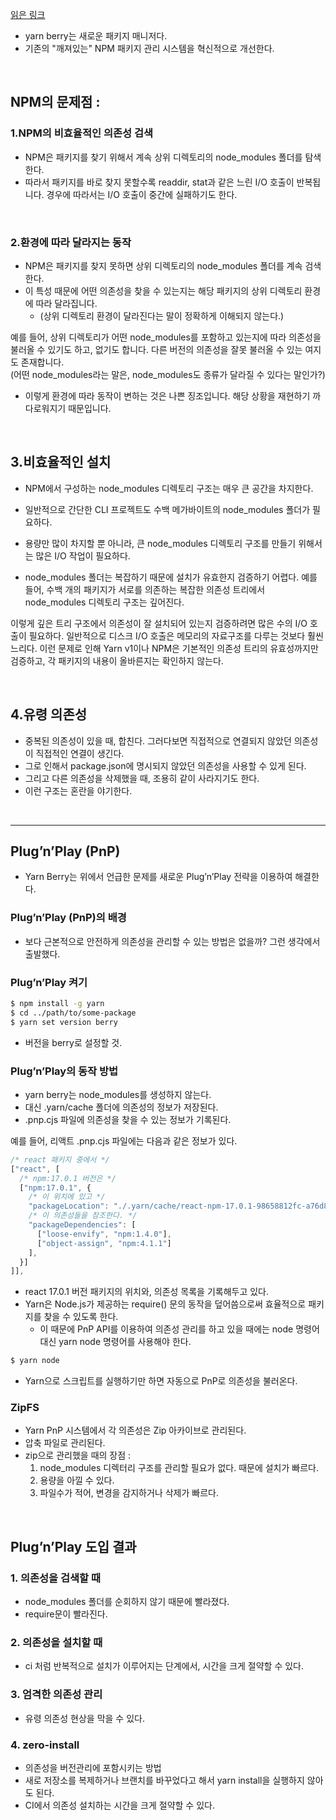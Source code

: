 [읽은 링크](https://toss.tech/article/node-modules-and-yarn-berry)

- yarn berry는 새로운 패키지 매니저다.
- 기존의 "깨져있는" NPM 패키지 관리 시스템을 혁신적으로 개선한다.

<br>

## NPM의 문제점 :

### 1.NPM의 비효율적인 의존성 검색

- NPM은 패키지를 찾기 위해서 계속 상위 디렉토리의 node_modules 폴더를 탐색한다.
- 따라서 패키지를 바로 찾지 못할수록 readdir, stat과 같은 느린 I/O 호출이 반복됩니다. 경우에 따라서는 I/O 호출이 중간에 실패하기도 한다.

<br>

### 2.환경에 따라 달라지는 동작

- NPM은 패키지를 찾지 못하면 상위 디렉토리의 node_modules 폴더를 계속 검색한다.
- 이 특성 때문에 어떤 의존성을 찾을 수 있는지는 해당 패키지의 상위 디렉토리 환경에 따라 달라집니다.
  - (상위 디렉토리 환경이 달라진다는 말이 정확하게 이해되지 않는다.)

예를 들어, 상위 디렉토리가 어떤 node_modules를 포함하고 있는지에 따라 의존성을 불러올 수 있기도 하고, 없기도 합니다. 다른 버전의 의존성을 잘못 불러올 수 있는 여지도 존재합니다.  
(어떤 node_modules라는 말은, node_modules도 종류가 달라질 수 있다는 말인가?)

- 이렇게 환경에 따라 동작이 변하는 것은 나쁜 징조입니다. 해당 상황을 재현하기 까다로워지기 때문입니다.

<br>

## 3.비효율적인 설치

- NPM에서 구성하는 node_modules 디렉토리 구조는 매우 큰 공간을 차지한다.
- 일반적으로 간단한 CLI 프로젝트도 수백 메가바이트의 node_modules 폴더가 필요하다.
- 용량만 많이 차지할 뿐 아니라, 큰 node_modules 디렉토리 구조를 만들기 위해서는 많은 I/O 작업이 필요하다.

- node_modules 폴더는 복잡하기 때문에 설치가 유효한지 검증하기 어렵다. 예를 들어, 수백 개의 패키지가 서로를 의존하는 복잡한 의존성 트리에서 node_modules 디렉토리 구조는 깊어진다.

이렇게 깊은 트리 구조에서 의존성이 잘 설치되어 있는지 검증하려면 많은 수의 I/O 호출이 필요하다. 일반적으로 디스크 I/O 호출은 메모리의 자료구조를 다루는 것보다 훨씬 느리다. 이런 문제로 인해 Yarn v1이나 NPM은 기본적인 의존성 트리의 유효성까지만 검증하고, 각 패키지의 내용이 올바른지는 확인하지 않는다.

<br>

## 4.유령 의존성

- 중복된 의존성이 있을 때, 합친다. 그러다보면 직접적으로 연결되지 않았던 의존성이 직접적인 연결이 생긴다.
- 그로 인해서 package.json에 명시되지 않았던 의존성을 사용할 수 있게 된다.
- 그리고 다른 의존성을 삭제했을 때, 조용히 같이 사라지기도 한다.
- 이런 구조는 혼란을 야기한다.

<br>

---

## Plug’n’Play (PnP)

- Yarn Berry는 위에서 언급한 문제를 새로운 Plug’n’Play 전략을 이용하여 해결한다.

### Plug’n’Play (PnP)의 배경

- 보다 근본적으로 안전하게 의존성을 관리할 수 있는 방법은 없을까? 그런 생각에서 출발했다.

### Plug’n’Play 켜기

```bash
$ npm install -g yarn
$ cd ../path/to/some-package
$ yarn set version berry
```

- 버전을 berry로 설정할 것.

### Plug’n’Play의 동작 방법

- yarn berry는 node_modules를 생성하지 않는다.
- 대신 .yarn/cache 폴더에 의존성의 정보가 저장된다.
- .pnp.cjs 파일에 의존성을 찾을 수 있는 정보가 기록된다.

예를 들어, 리액트 .pnp.cjs 파일에는 다음과 같은 정보가 있다.

```javascript
/* react 패키지 중에서 */
["react", [
  /* npm:17.0.1 버전은 */
  ["npm:17.0.1", {
    /* 이 위치에 있고 */
    "packageLocation": "./.yarn/cache/react-npm-17.0.1-98658812fc-a76d86ec97.zip/node_modules/react/",
    /* 이 의존성들을 참조한다. */
    "packageDependencies": [
      ["loose-envify", "npm:1.4.0"],
      ["object-assign", "npm:4.1.1"]
    ],
  }]
]],
```

- react 17.0.1 버전 패키지의 위치와, 의존성 목록을 기록해두고 있다.
- Yarn은 Node.js가 제공하는 require() 문의 동작을 덮어씀으로써 효율적으로 패키지를 찾을 수 있도록 한다.
  - 이 때문에 PnP API를 이용하여 의존성 관리를 하고 있을 때에는 node 명령어 대신 yarn node 명령어를 사용해야 한다.

```bash
$ yarn node
```

- Yarn으로 스크립트를 실행하기만 하면 자동으로 PnP로 의존성을 불러온다.

### ZipFS

- Yarn PnP 시스템에서 각 의존성은 Zip 아카이브로 관리된다.
- 압축 파일로 관리된다.
- zip으로 관리했을 때의 장점 :
  1. node_modules 디렉터리 구조를 관리할 필요가 없다. 때문에 설치가 빠르다.
  2. 용량을 아낄 수 있다.
  3. 파일수가 적어, 변경을 감지하거나 삭제가 빠르다.

<br>

## Plug’n’Play 도입 결과

### 1. 의존성을 검색할 때

- node_modules 폴더를 순회하지 않기 때문에 빨라졌다.
- require문이 빨라진다.

### 2. 의존성을 설치할 때

- ci 처럼 반복적으로 설치가 이루어지는 단계에서, 시간을 크게 절약할 수 있다.

### 3. 엄격한 의존성 관리

- 유령 의존성 현상을 막을 수 있다.

### 4. zero-install

- 의존성을 버전관리에 포함시키는 방법
- 새로 저장소를 복제하거나 브랜치를 바꾸었다고 해서 yarn install을 실행하지 않아도 된다.
- CI에서 의존성 설치하는 시간을 크게 절약할 수 있다.
